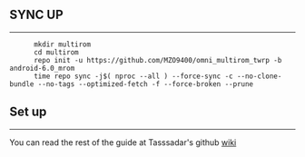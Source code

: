 ## SYNC UP ##
-------------
          mkdir multirom
          cd multirom
          repo init -u https://github.com/MZO9400/omni_multirom_twrp -b android-6.0_mrom
          time repo sync -j$( nproc --all ) --force-sync -c --no-clone-bundle --no-tags --optimized-fetch -f --force-broken --prune









## Set up ##
------------
 

You can read the rest of the guide at Tasssadar's github [wiki](https://github.com/Tasssadar/multirom/wiki/Porting-MultiROM)


